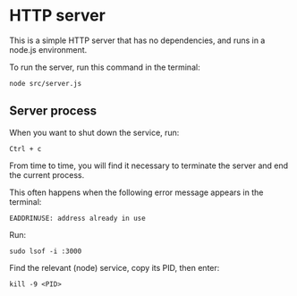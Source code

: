 # HTTP server

This is a simple HTTP server that has no dependencies, and runs in a node.js environment.

To run the server, run this command in the terminal:

`node src/server.js`

## Server process

When you want to shut down the service, run:

`Ctrl + c`

From time to time, you will find it necessary to terminate the server and end the current process.

This often happens when the following error message appears in the terminal:

`EADDRINUSE: address already in use`

Run:

`sudo lsof -i :3000`

Find the relevant (node) service, copy its PID, then enter:

`kill -9 <PID>`
